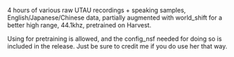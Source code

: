 4 hours of various raw UTAU recordings + speaking samples, English/Japanese/Chinese data, partially augmented with world_shift for a better high range, 44.1khz, pretrained on Harvest.

Using for pretraining is allowed, and the config_nsf needed for doing so is included in the release. Just be sure to credit me if you do use her that way.
